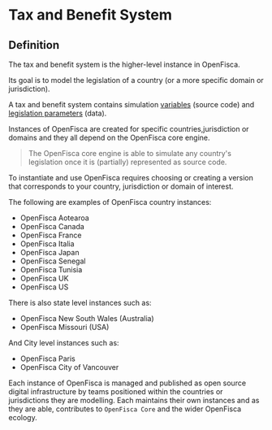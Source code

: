 # Tax and Benefit System

## Definition

The tax and benefit system is the higher-level instance in OpenFisca.

Its goal is to model the legislation of a country (or a more specific domain or jurisdiction).

A tax and benefit system contains simulation [variables](variables.md) (source code) and [legislation parameters](parameters.md) (data).

Instances of OpenFisca are created for specific countries,jurisdiction or domains and they all depend on the OpenFisca core engine.

> The OpenFisca core engine is able to simulate any country's legislation once it is (partially) represented as source code.

To instantiate and use OpenFisca requires choosing or creating a version that corresponds to your country, jurisdiction or domain of interest.

The following are examples of OpenFisca country instances:

 - OpenFisca Aotearoa
 - OpenFisca Canada
 - OpenFisca France
 - OpenFisca Italia
 - OpenFisca Japan
 - OpenFisca Senegal
 - OpenFisca Tunisia
 - OpenFisca UK
 - OpenFisca US

There is also state level instances such as:
 - OpenFisca New South Wales (Australia)
 - OpenFisca Missouri (USA)

And City level instances such as:
 - OpenFisca Paris
 - OpenFisca City of Vancouver

Each instance of OpenFisca is managed and published as open source digital infrastructure by teams positioned within the countries or jurisdictions they are modelling.
Each maintains their own instances and as they are able, contributes to `OpenFisca Core` and the wider OpenFisca ecology.
